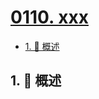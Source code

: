 # [0110. xxx](https://github.com/Tdahuyou/TNotes.leetcode/tree/main/notes/0110.%20xxx)

<!-- region:toc -->

- [1. 📝 概述](#1--概述)

<!-- endregion:toc -->

## 1. 📝 概述
